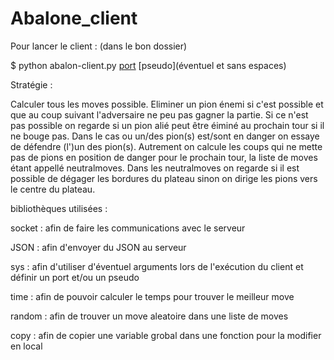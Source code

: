 # Abalone_client
Pour lancer le client : (dans le bon dossier)

$ python abalon-client.py [port](éventuel) [pseudo](éventuel et sans espaces)
 
Stratégie :


Calculer tous les moves possible.
Eliminer un pion énemi si c'est possible et que au coup suivant l'adversaire ne peu pas gagner la partie.
Si ce n'est pas possible on regarde si un pion alié peut être éiminé au prochain tour si il ne bouge pas.
Dans le cas ou un/des pion(s) est/sont en danger on essaye de défendre (l')un des pion(s).
Autrement on calcule les coups qui ne mette pas de pions en position de danger pour le prochain tour, la liste de moves étant appellé neutralmoves.
Dans les neutralmoves on regarde si il est possible de dégager les bordures du plateau sinon on dirige les pions vers le centre du plateau.

bibliothèques utilisées :


socket : afin de faire les communications avec le serveur

JSON : afin d'envoyer du JSON au serveur

sys : afin d'utiliser d'éventuel arguments lors de l'exécution du client et définir un port et/ou un pseudo

time : afin de pouvoir calculer le temps pour trouver le meilleur move

random : afin de trouver un move aleatoire dans une liste de moves

copy : afin de copier une variable grobal dans une fonction pour la modifier en local

